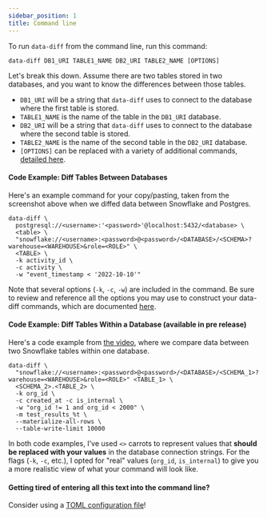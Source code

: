 ```yaml
---
sidebar_position: 1
title: Command line
---
```


To run `data-diff` from the command line, run this command:

`data-diff DB1_URI TABLE1_NAME DB2_URI TABLE2_NAME [OPTIONS]`

Let's break this down. Assume there are two tables stored in two databases, and you want to know the differences between those tables.

- `DB1_URI` will be a string that `data-diff` uses to connect to the database where the first table is stored.
- `TABLE1_NAME` is the name of the table in the `DB1_URI` database.
- `DB2_URI` will be a string that `data-diff` uses to connect to the database where the second table is stored.
- `TABLE2_NAME` is the name of the second table in the `DB2_URI` database.
- `[OPTIONS]` can be replaced with a variety of additional commands, [detailed here](./options).


#### Code Example: Diff Tables Between Databases
Here's an example command for your copy/pasting, taken from the screenshot above when we diffed data between Snowflake and Postgres.

```
data-diff \
  postgresql://<username>:'<password>'@localhost:5432/<database> \
  <table> \
  "snowflake://<username>:<password>@<password>/<DATABASE>/<SCHEMA>?warehouse=<WAREHOUSE>&role=<ROLE>" \
  <TABLE> \
  -k activity_id \
  -c activity \
  -w "event_timestamp < '2022-10-10'"
```

Note that several options (`-k`, `-c`, `-w`) are included in the command. Be sure to review and reference all the options you may use to construct your data-diff commands, which are documented [here](./options).

#### Code Example: Diff Tables Within a Database (available in pre release)

Here's a code example from [the video](about), where we compare data between two Snowflake tables within one database.

```
data-diff \
  "snowflake://<username>:<password>@<password>/<DATABASE>/<SCHEMA_1>?warehouse=<WAREHOUSE>&role=<ROLE>" <TABLE_1> \
  <SCHEMA_2>.<TABLE_2> \
  -k org_id \
  -c created_at -c is_internal \
  -w "org_id != 1 and org_id < 2000" \
  -m test_results_%t \
  --materialize-all-rows \
  --table-write-limit 10000
```

In both code examples, I've used `<>` carrots to represent values that **should be replaced with your values** in the database connection strings. For the flags (`-k`, `-c`, etc.), I opted for "real" values (`org_id`, `is_internal`) to give you a more realistic view of what your command will look like.

#### Getting tired of entering all this text into the command line?

Consider using a [TOML configuration file](./how_to_use_with_toml)!